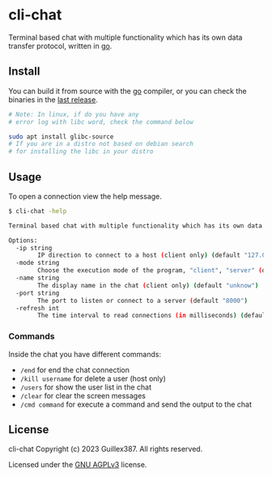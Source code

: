 # cli-chat

Terminal based chat with multiple functionality which has its own
data transfer protocol, written in [go](https://go.dev/).

## Install

You can build it from source with the [go](https://go.dev/) compiler,
or you can check the binaries in the [last release](https://github.com/Guillex387/cli-chat/releases/latest).

```sh
# Note: In linux, if do you have any
# error log with libc word, check the command below

sudo apt install glibc-source
# If you are in a distro not based on debian search
# for installing the libc in your distro
```

## Usage

To open a connection view the help message.

```sh
$ cli-chat -help

Terminal based chat with multiple functionality which has its own data transfer protocol.

Options:
  -ip string
    	IP direction to connect to a host (client only) (default "127.0.0.1")
  -mode string
    	Choose the execution mode of the program, "client", "server" (default "client")
  -name string
    	The display name in the chat (client only) (default "unknow")
  -port string
    	The port to listen or connect to a server (default "8000")
  -refresh int
    	The time interval to read connections (in milliseconds) (default 400)
```

### Commands

Inside the chat you have different commands:

- `/end` for end the chat connection
- `/kill username` for delete a user (host only)
- `/users` for show the user list in the chat
- `/clear` for clear the screen messages
- `/cmd command` for execute a command and send the output to the chat

## License

cli-chat Copyright (c) 2023 Guillex387. All rights reserved.

Licensed under the [GNU AGPLv3](https://github.com/Guillex387/cli-chat/blob/master/LICENSE) license.
